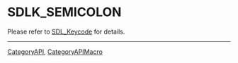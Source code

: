 # SDLK_SEMICOLON

Please refer to [SDL_Keycode](SDL_Keycode) for details.

----
[CategoryAPI](CategoryAPI), [CategoryAPIMacro](CategoryAPIMacro)

